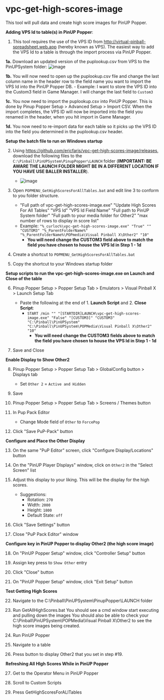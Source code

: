 # vpc-get-high-scores-image

This tool will pull data and create high score images for PinUP Popper.

**Adding VPS Id to table(s) in PinUP Popper**:

1. This tool requires the use of the VPS ID from http://virtual-pinball-spreadsheet.web.app (hereby known as VPS).  The easiest way to add the VPS Id to a table is through the import process via PinUP Popper.

  **1a.** Download an updated version of the puplookup.csv from VPS to the PinUPSystem folder:
    ![image](https://user-images.githubusercontent.com/1703672/158044621-02b8ebba-1be9-4a75-b8a7-4e6cdfb711b9.png)

  **1b.** You will now need to open up the puplookup.csv file and change the last column name in the header row to the field name you want to import the VPS Id into the PinUP Popper DB.
    - Example:  I want to store the VPS ID into the Custom3 field in Game Manager.  I will change the last field to `Custom3`
 
 **1c.** You now need to import the puplookup.csv into PinUP Popper.  This is done by Pinup Popper Setup > Advanced Setup > Import CSV.   When the import completes, the VPS ID will now be imported into the field you renamed in the header, when you hit import in Game Manager.

 **1d.** You now need to re-import data for each table so it picks up the VPS ID into the field you determined in the puplookup.csv header.


**Setup the batch file to run on Windows startup**

2. Using https://github.com/ericfaris/vpc-get-high-scores-image/releases, download the following files to the `C:\Pinball\PinUPSystem\PinupPopper\LAUNCH` folder (**IMPORTANT: BE AWARE THE LAUNCH FOLDER MIGHT BE IN A DIFFERENT LOCATION IF YOU HAVE USE BALLER INSTALLER**).
    - ![image](https://user-images.githubusercontent.com/1703672/158728829-66d670e2-8521-40ed-bdd4-968cdc835c18.png)   
    

3. Open `POPMENU_GetHighScoresForAllTables.bat` and edit line 3 to conform to you folder structure.
    - "Full path of vpc-get-high-scores-image.exe" "Update High Scores For All Tables" "VPS Id" "VPS Id Field Name" "Full path to PinUP System folder" "Full path to your media folder for Other2" "max number of rows to display in score list"
    - Example: `"%_curloc%\vpc-get-high-scores-image.exe" "True" "" "CUSTOM3" "%_ParentFolderName%" "%_ParentFolderName%\POPmedia\Visual Pinball X\Other2" "10"`
        - **You will need change the CUSTOM3 field above to match the field you have chosen to house the VPS Id in Step 1 - 1d**

4. Create a shortcut to `POPMENU_GetHighScoresForAllTables.bat`

5. Copy the shortcut to your Windows startup folder

**Setup scripts to run the vpc-get-high-scores-image.exe on Launch and Close of the table**

6. Pinup Popper Setup > Popper Setup Tab > Emulators > Visual Pinball X > Launch Setup Tab
    - Paste the following at the end of 1. **Launch Script** and 2. **Close Script**:
        - `START /min "" "[STARTDIR]LAUNCH\vpc-get-high-scores-image.exe" "False" "[CUSTOM3]" "CUSTOM3" "C:\Pinball\PinUPSystem" "C:\Pinball\PinUPSystem\POPMedia\Visual Pinball X\Other2" "10"`
            - **You will need change the CUSTOM3 fields above to match the field you have chosen to house the VPS Id in Step 1 - 1d**
        
7. Save and Close

**Enable Display to Show Other2**

8. Pinup Popper Setup > Popper Setup Tab > GlobalConfig button > Displays tab
    - Set `Other 2` = `Active and Hidden`
    
9. Save

10. Pinup Popper Setup > Popper Setup Tab > Screens / Themes button

11. In Pup Pack Editor
    - Change Mode field of `Other` to `ForcePop`
    
12. Click "Save PuP-Pack" button

**Configure and Place the Other Display**

13. On the same "PuP Editor" screen, click "Configure Display/Locations" button

14. On the "PinUP Player DIsplays" window, click on `Other2` in the "Select Screen" list

15. Adjust this display to your liking.  This will be the display for the high scores.
    - Suggestions:
        - Rotation: `270`
        - Width: `2000`
        - Height: `1800`
        - Default State: `off`
        
16. Click "Save Settings" button

17. Close "PuP Pack Editor" window

**Configure key in PinUP Popper to display Other2 (the high score image)**

18. On "PinUP Popper Setup" window, click "Controller Setup" button

19. Assign key press to `Show Other` entry

20. Click "Close" button

21. On "PinUP Popper Setup" window, click "Exit Setup" button

**Test Getting High Scores**

22. Navigate to the C:\Pinball\PinUPSystem\PinupPopper\LAUNCH folder

23. Run GetAllHighScores.bat
    You should see a cmd window start executing and pulling down the images
    You should also be able to check your C:\Pinball\PinUPSystem\POPMedia\Visual Pinball     X\Other2 to see the high score images being created.

24. Run PinUP Popper

25. Navigate to a table

26. Press button to display Other2 that you set in step #19.

**Refreshing All HIgh Scores While in PinUP Popper**

27.  Get to the Operator Menu in PinUP Popper

28.  Scroll to Custom Scripts

29.  Press GetHighScoresForALlTables
